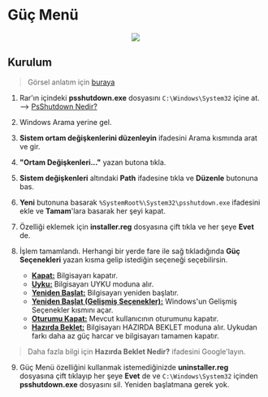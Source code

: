 # Güç Menü

<p align="center">
  <img src="https://telegra.ph/file/1f89ce73f462ecc4e8548.png">
</p>

## Kurulum

> Görsel anlatım için [buraya](https://graph.org/G%C3%BC%C3%A7-Men%C3%BC-v10-01-16)

1. Rar'ın içindeki **psshutdown.exe** dosyasını `C:\Windows\System32` içine at. --> [PsShutdown Nedir?](https://learn.microsoft.com/en-us/sysinternals/downloads/psshutdown)

2. Windows Arama yerine gel.

3. **Sistem ortam değişkenlerini düzenleyin** ifadesini Arama kısmında arat ve gir.

4. **"Ortam Değişkenleri..."** yazan butona tıkla.

5. **Sistem değişkenleri** altındaki **Path** ifadesine tıkla ve **Düzenle** butonuna bas.

6. **Yeni** butonuna basarak `%SystemRoot%\System32\psshutdown.exe` ifadesini ekle ve **Tamam**'lara basarak her şeyi kapat.

7. Özelliği eklemek için **installer.reg** dosyasına çift tıkla ve her şeye **Evet** de.

8. İşlem tamamlandı. Herhangi bir yerde fare ile sağ tıkladığında **Güç Seçenekleri** yazan kısma gelip istediğin seçeneği seçebilirsin.
    - <ins>**Kapat:**</ins> Bilgisayarı kapatır.
    - <ins>**Uyku:**</ins> Bilgisayarı UYKU moduna alır.
    - <ins>**Yeniden Başlat:**</ins> Bilgisayarı yeniden başlatır.
    - <ins>**Yeniden Başlat (Gelişmiş Seçenekler):**</ins> Windows'un Gelişmiş Seçenekler kısmını açar.
    - <ins>**Oturumu Kapat:**</ins> Mevcut kullanıcının oturumunu kapatır.
    - <ins>**Hazırda Beklet:**</ins> Bilgisayarı HAZIRDA BEKLET moduna alır. Uykudan farkı daha az güç harcar ve bilgisayarı tamamen kapatır.
> Daha fazla bilgi için **Hazırda Beklet Nedir?** ifadesini Google'layın.

9. Güç Menü özelliğini kullanmak istemediğinizde **uninstaller.reg** dosyasına çift tıklayıp her şeye **Evet** de ve `C:\Windows\System32` içinden **psshutdown.exe** dosyasını sil. Yeniden başlatmana gerek yok.
